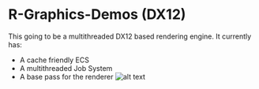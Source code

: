 # R-Graphics-Demos (DX12)
This going to be a multithreaded DX12 based rendering engine. It currently has:
- A cache friendly ECS
- A multithreaded Job System
- A base pass for the renderer
![alt text](https://i.imgur.com/GiSeUrW.png)
